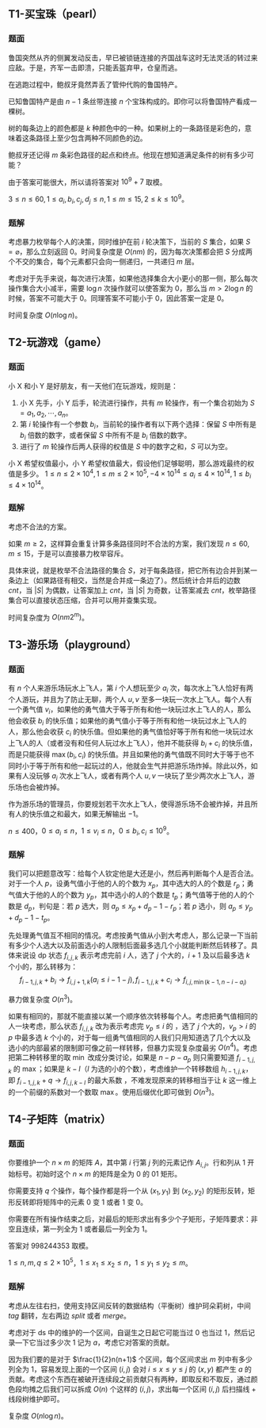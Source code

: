 ## T1-买宝珠（pearl）

### 题面

鲁国突然从齐的侧翼发动反击，早已被锁链连接的齐国战车这时无法灵活的转过来应敌。于是，齐军一击即溃，只能丢盔弃甲，仓皇而逃。

在逃跑过程中，鲍叔牙竟然弄丢了管仲代购的鲁国特产。

已知鲁国特产是由 $n-1$ 条丝带连接 $n$ 个宝珠构成的。即你可以将鲁国特产看成一棵树。

树的每条边上的颜色都是 $k$ 种颜色中的一种。如果树上的一条路径是彩色的，意味着这条路径上至少包含两种不同颜色的边。

鲍叔牙还记得 $m$ 条彩色路径的起点和终点。他现在想知道满足条件的树有多少可能？

由于答案可能很大，所以请将答案对 $10^9+7$ 取模。

$3\leq n\leq60,1\leq a_i,b_i,c_j,d_j\leq n,1\leq m\leq 15,2\leq k\leq 10^9$。

### 题解

考虑暴力枚举每个人的决策，同时维护在前 $i$ 轮决策下，当前的 $S$ 集合，如果 $S=\varnothing$，那么立刻返回 $0$。时间复杂度是 $O(nm)$ 的，因为每次决策都会把 $S$ 分成两个不交的集合，每个元素都只会向一侧递归，一共递归 $m$ 层。

考虑对于先手来说，每次进行决策，如果他选择集合大小更小的那一侧，那么每次操作集合大小减半，需要 $\log n$ 次操作就可以使答案为 $0$，那么当 $m>2\log n$ 的时候，答案不可能大于 $0$。同理答案不可能小于 $0$，因此答案一定是 $0$。

时间复杂度 $O(n\log n)$。

## T2-玩游戏（game）

### 题面

小 X 和小 Y 是好朋友，有一天他们在玩游戏，规则是：

1.  小 X 先手，小 Y 后手，轮流进行操作，共有 $m$ 轮操作，有一个集合初始为 $S={a_1,a_2,\cdots,a_n}$。
2.  第 $i$ 轮操作有一个参数 $b_i$，当前轮的操作者有以下两个选择：保留 $S$ 中所有是 $b_i$ 倍数的数字，或者保留 $S$ 中所有不是 $b_i$ 倍数的数字。
3.  进行了 $m$ 轮操作后两人获得的权值是 $S$ 中的数字之和，$S$ 可以为空。

小 X 希望权值最小，小 Y 希望权值最大，假设他们足够聪明，那么游戏最终的权值是多少。
$1\leq n\leq2\times10^4,1\leq m\leq2\times10^5,-4\times10^{14}\leq a_i\leq4\times10^{14},1\leq b_i\leq4\times10^{14}$。

### 题解

考虑不合法的方案。

如果 $m\geq2$，这样算会重复计算多条路径同时不合法的方案，我们发现 $n\leq60,m\leq15$，于是可以直接暴力枚举容斥。

具体来说，就是枚举不合法路径的集合 $S$，对于每条路径，把它所有边合并到某一条边上（如果路径有相交，当然是合并成一条边了）。然后统计合并后的边数 $cnt$，当 $|S|$ 为偶数，让答案加上 $cnt$，当 $|S|$ 为奇数，让答案减去 $cnt$，枚举路径集合可以直接状态压缩，合并可以用并查集实现。

时间复杂度为 $O(nm2^m)$。

## T3-游乐场（playground）

### 题面

有 $n$ 个人来游乐场玩水上飞人，第 $i$ 个人想玩至少 $a_i$ 次，每次水上飞人恰好有两个人游玩，并且为了防止无聊，两个人 $u,v$ 至多一块玩一次水上飞人。每个人有一个勇气值 $v_i$，如果他的勇气值大于等于所有和他一块玩过水上飞人的人，那么他会收获 $b_i$ 的快乐值；如果他的勇气值小于等于所有和他一块玩过水上飞人的人，那么他会收获 $c_i$ 的快乐值。但如果他的勇气值恰好等于所有和他一块玩过水上飞人的人（或者没有和任何人玩过水上飞人），他并不能获得 $b_i+c_i$ 的快乐值，而是只能获得 $\max(b_i,c_i)$ 的快乐值。并且如果他的勇气值既不同时大于等于也不同时小于等于所有和他一起玩过的人，他就会生气并把游乐场炸掉。除此以外，如果有人没玩够 $a_i$ 次水上飞人，或者有两个人 $u,v$ 一块玩了至少两次水上飞人，游乐场也会被炸掉。

作为游乐场的管理员，你要规划若干次水上飞人，使得游乐场不会被炸掉，并且所有人的快乐值之和最大，如果无解输出 $-1$。

$n\leq 400$，$0\leq a_i\leq n$，$1\leq v_i\leq n$，$0\leq b_i,c_i\leq 10^9$。

### 题解

我们可以把题意改写：给每个人钦定他是大还是小，然后再判断每个人是否合法。对于一个人 $p$，设勇气值小于他的人的个数为 $x_p$，其中选大的人的个数是 $r_p$；勇气值大于他的人的个数为 $y_p$，其中选小的人的个数是 $t_p$；勇气值等于他的人的个数是 $d_p$，判句是：若 $p$ 选大，则 $a_p\leq x_p+d_p-1-r_p$；若 $p$ 选小，则 $a_p\leq y_p+d_p-1-t_p$。

先处理勇气值互不相同的情况。考虑按勇气值从小到大考虑人，那么记录一下当前有多少个人选大以及前面选小的人限制后面最多选几个小就能判断然后转移了。具体来说设 $\text{dp}$ 状态 $f_{i,j,k}$ 表示考虑完前 $i$ 人，选了 $j$ 个大的，$i+1$ 及以后最多选 $k$ 个小的，那么转移为：
$$
f_{i-1,j,k}+b_i\rightarrow f_{i,j+1,k}(a_i\leq i-1-j),f_{i-1,j,k}+c_i\rightarrow f_{i,j,\min{(k-1,n-i-a_i)}}
$$


暴力做复杂度 $O(n^3)$。

如果有相同的，那就不能直接以某一个顺序依次转移每个人。考虑把勇气值相同的人一块考虑，那么状态 $f_{i,j,k}$ 改为表示考虑完 $v_p\leq i$ 的 ，选了 $j$ 个大的，$v_p>i$ 的 $p$ 中最多选 $k$  个小的，对于每一组勇气值相同的人我们只用知道选了几个大以及选小的内部最紧的限制即可像之前一样转移，但暴力实现复杂度最劣 $O(n^4)$。考虑把第二种转移里的取 $\min$ 改成分类讨论，如果是 $n-p-a_p$ 则只需要知道 $f_{i-1,j,k}$ 的 $\max$；如果是 $k-l$（$l$ 为选的小的个数），考虑维护一个转移数组 $h_{i-1,j,k}$，即 $f_{i-1,j,k}+q\rightarrow f_{i,j,k-l}$ 的最大系数 ，不难发现原来的转移相当于让 $k$ 这一维上的一个前缀的系数对一个数取 $\max$。使用后缀优化即可做到 $O(n^3)$。

## T4-子矩阵（matrix）

### 题面

你要维护一个 $n\times m$ 的矩阵 $A$，其中第 $i$ 行第 $j$ 列的元素记作 $A_{i,j}$。行和列从 $1$ 开始标号。初始时这个 $n\times m$ 的矩阵是全为 $0$ 的 $01$ 矩形。

你需要支持 $q$ 个操作，每个操作都是将一个从 $(x_1,y_1)$ 到 $(x_2,y_2)$ 的矩形反转，矩形反转即将矩阵中的元素 $0$ 变 $1$ 或者 $1$ 变 $0$。

你需要在所有操作结束之后，对最后的矩形求出有多少个子矩形，子矩阵要求：非空且连续，第一列全为 $1$ 或者最后一列全为 $1$。

答案对 $998244353$ 取模。

$1\leq n,m,q\leq2\times10^5$，$1\leq x_1\leq x_2\leq n$，$1\leq y_1\leq y_2\leq m$。

### 题解

考虑从左往右扫，使用支持区间反转的数据结构（平衡树）维护珂朵莉树，中间 $tag$ 翻转，左右两边 $split$ 或者 $merge$。

考虑对于 $\text{ds}$ 中的维护的一个区间，自诞生之日起它可能当过 $0$ 也当过 $1$，然后记录—下它当过多少次 $1$ 记为 $a$，考虑它对答案的贡献。

因为我们要的是对于 $\frac{1}{2}n(n+1)$ 个区间，每个区间求出 $m$ 列中有多少列全为 $1$，容易发现上面的一个区间 $(i,j)$ 会对 $i\leq x\leq y\leq j$ 的 $(x,y)$ 都产生 $a$ 的贡献。考虑这个东西在被破开连续段之前贡献只有两种，即取反和不取反，通过颜色段均摊之后我们可以拆成 $O(n)$ 个这样的 $(i,j)$，求出每一个区间 $(i,j)$ 后扫描线 + 线段树维护即可。

复杂度 $O(n\log n)$。
